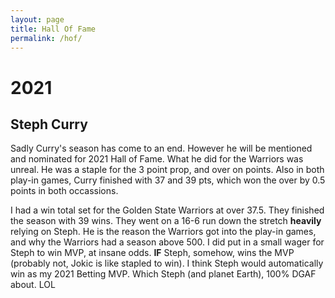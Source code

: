```yaml
---
layout: page
title: Hall Of Fame
permalink: /hof/
---
```


<h1>2021</h1>
<h2>Steph Curry</h2>
<p>
  Sadly Curry's season has come to an end. However he will be mentioned and
  nominated for 2021 Hall of Fame. What he did for the Warriors was unreal. He
  was a staple for the 3 point prop, and over on points. Also in both play-in
  games, Curry finished with 37 and 39 pts, which won the over by 0.5 points in
  both occassions.
</p>

<p>
  I had a win total set for the Golden State Warriors at over 37.5. They
  finished the season with 39 wins. They went on a 16-6 run down the stretch
  <strong>heavily</strong> relying on Steph. He is the reason the Warriors got
  into the play-in games, and why the Warriors had a season above 500. I did
  put in a small wager for Steph to win MVP, at insane odds. <strong>IF</strong>
  Steph, somehow, wins the MVP (probably not, Jokic is like stapled to win). I
  think Steph would automatically win as my 2021 Betting MVP. Which Steph
  (and planet Earth), 100% DGAF about. LOL
</p>


